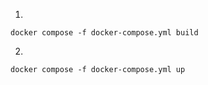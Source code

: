 1.
```docker compose -f docker-compose.yml build```

2.
```docker compose -f docker-compose.yml up```